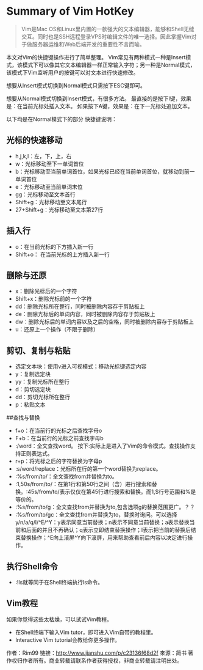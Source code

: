 # Summary of Vim HotKey

> Vim是Mac OS和Linux里内置的一款强大的文本编辑器，能够和Shell无缝交互。同时也是SSH远程登录VPS时编辑文件的唯一选择。因此掌握Vim对于做服务器运维和Web后端开发的重要性不言而喻。

本文对Vim的快捷键操作进行了简单整理。
Vim常见有两种模式一种是Insert模式，该模式下可以像其它文本编辑器一样正常输入字符；另一种是Normal模式，该模式下Vim监听用户的按键可以对文本进行快速修改。

想要从Insert模式切换到Normal模式只需按下ESC键即可。

想要从Normal模式切换到Insert模式，有很多方法。
最直接的是按下I键，效果是：在当前光标处插入文本。
如果按下A键，效果是：在下一光标处追加文本。

以下均是在Normal模式下的部分 快捷键说明：

## 光标的快速移动

- h,j,k,l：左，下，上，右
- w：光标移动至下一单词首位
- b：光标移动至当前单词首位，如果光标已经在当前单词首位，就移动到前一单词首位
- e：光标移动至当前单词末位
- gg：光标移动至文本首行
- Shift+g：光标移动至文本尾行
- 27+Shift+g：光标移动至文本第27行

## 插入行

- o：在当前光标的下方插入新一行
- Shift+o： 在当前光标的上方插入新一行

## 删除与还原

- x：删除光标后的一个字符
- Shift+x：删除光标前的一个字符
- dd：删除光标所在整行，同时被删除内容存于剪贴板上
- de：删除光标后的单词内容，同时被删除内容存于剪贴板上
- dw：删除光标后的单词内容以及之后的空格，同时被删除内容存于剪贴板上
- u：还原上一个操作（不限于删除）


## 剪切、复制与粘贴

- 选定文本块：使用v进入可视模式；移动光标键选定内容
- y：复制选定块
- yy：复制光标所在整行
- d：剪切选定块
- dd：剪切光标所在整行
- p：粘贴文本


##查找与替换

- f+o：在当前行的光标之后查找字母o
- F+b：在当前行的光标之前查找字母b
- :/word：全文查找word。 按下:实际上是进入了Vim的命令模式。查找操作支持正则表达式。
- r+p：将光标之后的字符替换为字母p
- :s/word/replace：光标所在行的第一个word替换为replace。
- :%s/from/to/：全文查找from并替换为to。
- :1,50s/from/to/：在第1行和第50行之间（含）进行搜索和替换。:45s/from/to/表示仅仅在第45行进行搜索和替换。而1,$行号范围和%是等价的。
- :%s/from/to/g：全文查找from并替换为to,包含选项g的替换范围更广。？？
- :%s/from/to/gc：全文查找from并替换为to，替换时询问。可以选择y/n/a/q/l/^E/^Y：y表示同意当前替换；n表示不同意当前替换；a表示替换当前和后面的并且不再确认；q表示立即结束替换操作；l表示把当前的替换后结束替换操作；^E向上滚屏^Y向下滚屏，用来帮助查看前后内容以决定进行操作。


## 执行Shell命令

- :!ls就等同于在Shell终端执行ls命令。

## Vim教程

如果你觉得这些太枯燥，可以试试Vim教程。

- 在Shell终端下输入Vim tutor，即可进入Vim自带的教程里。
- Interactive Vim tutorial会教给你更多操作。

作者：Rim99
链接：http://www.jianshu.com/p/c23136f68d2f
來源：简书
著作权归作者所有。商业转载请联系作者获得授权，非商业转载请注明出处。
